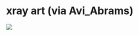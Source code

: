 <!--
id: 985251
link: http://tumblr.atmos.org/post/985251/xray-art-via-avi-abrams
slug: xray-art-via-avi-abrams
date: Mon Apr 16 2007 22:37:03 GMT-0700 (PDT)
publish: 2007-04-016
tags: 
title: xray art (via Avi_Abrams)
-->


xray art (via Avi_Abrams)
=========================

![](http://31.media.tumblr.com/985251_500.jpg)

